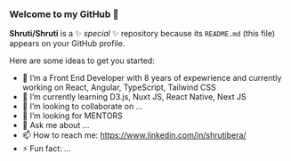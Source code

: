 ### Welcome to my GitHub 👋


**Shruti/Shruti** is a ✨ _special_ ✨ repository because its `README.md` (this file) appears on your GitHub profile.

Here are some ideas to get you started:

- 🔭 I’m a Front End Developer with 8 years of expewrience and currently working on React, Angular, TypeScript, Tailwind CSS
- 🌱 I’m currently learning D3.js, Nuxt JS, React Native, Next JS
- 👯 I’m looking to collaborate on ...
- 🤔 I’m looking for MENTORS
- 💬 Ask me about ...
- 📫 How to reach me: https://www.linkedin.com/in/shrutibera/
- ⚡ Fun fact: ...

